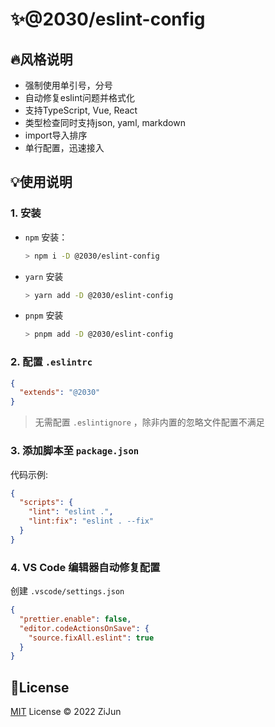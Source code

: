 # :sparkles:@2030/eslint-config

## :fire:风格说明 

- 强制使用单引号，分号
- 自动修复eslint问题并格式化
- 支持TypeScript, Vue, React
- 类型检查同时支持json, yaml, markdown
- import导入排序
- 单行配置，迅速接入

## :bulb:使用说明

### 1. 安装
- `npm` 安装：
  ```bash
  > npm i -D @2030/eslint-config
  ```
- `yarn` 安装
  ```bash
  > yarn add -D @2030/eslint-config
  ```
- `pnpm` 安装
  ```bash
  > pnpm add -D @2030/eslint-config
  ```

### 2. 配置 `.eslintrc`

```json
{
  "extends": "@2030"
}
```

> 无需配置 `.eslintignore` ，除非内置的忽略文件配置不满足

### 3. 添加脚本至 `package.json`

代码示例:

```json
{
  "scripts": {
    "lint": "eslint .",
    "lint:fix": "eslint . --fix"
  }
}
```

### 4. VS Code 编辑器自动修复配置

创建 `.vscode/settings.json`

```json
{
  "prettier.enable": false,
  "editor.codeActionsOnSave": {
    "source.fixAll.eslint": true
  }
}
```

## :key:License

[MIT](./LICENSE) License &copy; 2022 ZiJun
